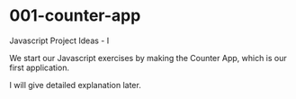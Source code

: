 # 001-counter-app

Javascript Project Ideas - I

We start our Javascript exercises by making the Counter App, which is our first application.

I will give detailed explanation later.
